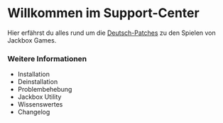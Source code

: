 # Willkommen im Support-Center

Hier erfährst du alles rund um die [Deutsch-Patches](https://jackboxpatch.de) zu den Spielen von Jackbox Games.

### Weitere Informationen

* Installation
* Deinstallation
* Problembehebung
* Jackbox Utility
* Wissenswertes
* Changelog